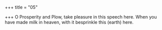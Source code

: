 +++
title = "05"

+++
O Prosperity and Plow, take pleasure in this speech here. When you have  made milk in heaven,
with it besprinkle this (earth) here.